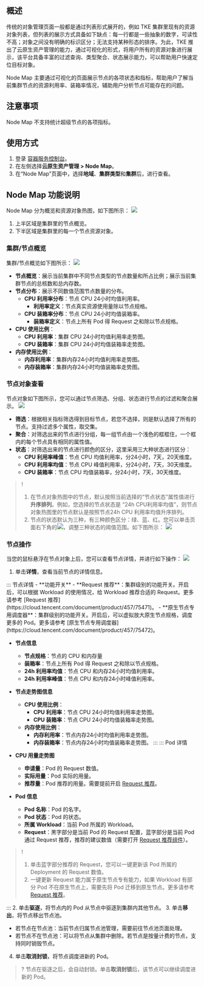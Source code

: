 

## 概述
传统的对象管理页面一般都是通过列表形式展开的，例如 TKE 集群里现有的资源对象列表，但列表的展示方式具备如下缺点：每一行都是一些抽象的数字，可读性不高；对象之间没有明确的标识区分；无法支持某种形态的排序。为此，TKE 推出了云原生资产管理的能力，通过可视化的形式，将用户所有的资源对象进行展示，该平台具备丰富的过滤查询、类型聚合、状态展示能力，可以帮助用户快速定位目标对象。

Node Map 主要通过可视化的页面展示节点的各项状态和指标，帮助用户了解当前集群节点的资源利用率、装箱率情况，辅助用户分析节点可能存在的问题。

## 注意事项
Node Map 不支持统计超级节点的各项指标。

## 使用方式
1. 登录 [容器服务控制台](https://console.cloud.tencent.com/tke2/cluster?rid=8)。
2. 在左侧选择**云原生资产管理 > Node Map**。
3. 在“Node Map”页面中，选择**地域**、**集群类型**和**集群**后，进行查看。


## Node Map 功能说明

Node Map 分为概览和资源对象热图，如下图所示：
![](https://qcloudimg.tencent-cloud.cn/raw/25e989a1ea6eb2142f5b05671b3e7dff.png)
1. 上半区域是集群里的节点概览。
2. 下半区域是集群里的每一个节点资源对象。



### 集群/节点概览
集群/节点概览如下图所示：
![](https://qcloudimg.tencent-cloud.cn/raw/b07d49bd96142fc026af42117dea84b2.png)

- **节点概览**：展示当前集群中不同节点类型的节点数量和所占比例；展示当前集群节点的总核数和总内存数。
- **节点分布**：展示不同数值范围节点数量的分布。
  - **CPU 利用率分布**：节点 CPU 24小时均值利用率。
    - **利用率定义**：节点真实资源使用量除以节点规格。
  - **CPU 装箱率分布**：节点 CPU 24小时均值装箱率。
    - **装箱率定义**：节点上所有 Pod 得 Request 之和除以节点规格。
- **CPU 使用比例**：
  - **CPU 利用率**：集群 CPU 24小时均值利用率走势图。
  - **CPU 装箱率**：集群 CPU 24小时均值装箱率走势图。
- **内存使用比例**：
  - **内存利用率**：集群内存24小时均值利用率走势图。  
  - **内存装箱率**：集群内存24小时均值装箱率走势图。

### 节点对象查看
节点对象如下图所示，您可以通过节点筛选、分组、状态进行节点的过滤和聚合展示。
![](https://qcloudimg.tencent-cloud.cn/raw/b6d3c227e270ba938077a927b044a361.png)

- **筛选**：根据相关指标筛选得到目标节点，若您不选择，则是默认选择了所有的节点。支持过滤多个属性，取交集。
- **聚合**：对筛选出来的节点进行分组，每一组节点由一个浅色的框框住，一个框内的每个节点具有相同的属性值。
- **状态**：对筛选出来的节点进行颜色的区分，这里采用三大种状态进行区分：
  - **CPU 利用率峰值**：节点 CPU 均值利用率，分24小时，7天，20天维度。
  - **CPU 利用率均值**：节点 CPU 峰值利用率，分24小时，7天，30天维度。
  - **CPU 装箱率**：节点 CPU 均值装箱率，分24小时，7天，30天维度。
>!
>1. 在节点对象热图中的节点，默认按照当前选择的“节点状态”属性值进行**升序排列**。例如，您选择的节点状态是 “24h CPU利用率均值”，则节点对象热图里的节点默认是按照节点24h CPU 利用率均值升序排列。
>2. 节点的状态默认为三种，有三种颜色区分：绿、蓝、红。您可以单击页面右下角的![](https://qcloudimg.tencent-cloud.cn/raw/8268535a09f01a2d60ef381373dc234e.png)，调整三种状态的阈值范围。如下图所示：
![](https://qcloudimg.tencent-cloud.cn/raw/3503b3fac52ab127a901b51bf303d3ec.png)


### 节点操作

当您的鼠标悬浮在节点对象上后，您可以查看节点详情，并进行如下操作：
![](https://qcloudimg.tencent-cloud.cn/raw/4bb5b4c013efa370d726c77f81614df2.png)

1. 单击**详情**，查看当前节点的详情信息。
<dx-tabs>
::: 节点详情
- **功能开关**
  - **Request 推荐**：集群级别的功能开关。开启后，可以根据 Workload 的使用情况，给 Workload 推荐合适的 Request。更多请参考 [Request 推荐](https://cloud.tencent.com/document/product/457/75471)。
  - **原生节点专用调度器**：集群级别的功能开关。开启后，可以虚拟放大原生节点规格，调度更多的 Pod。更多请参考 [原生节点专用调度器](https://cloud.tencent.com/document/product/457/75472)。

- **节点信息**
  - **节点规格**：节点的 CPU 和内存量
  - **装箱率**：节点上所有 Pod 得 Request 之和除以节点规格。
  - **24h 利用率均值**：节点 CPU 和内存24小时均值利用率。
  - **24h 利用率峰值**：节点 CPU 和内存24小时峰值利用率。

- **节点走势图信息**
  - **CPU 使用比例**：
    - **CPU 利用率**：节点 CPU 24小时均值利用率走势图。
    - **CPU 装箱率**：节点 CPU 24小时均值装箱率走势图。
  - **内存使用比例**：
    - **内存利用率**：节点内存24小时均值利用率走势图。
    - **内存装箱率**：节点内存24小时均值装箱率走势图。
:::
::: Pod 详情
- **CPU 用量走势图**
  - **申请量**：Pod 的 Request 数值。
  - **实际用量**：Pod 实际的用量。
  - **推荐量**：Pod 推荐的用量。需要提前开启 [Request 推荐](https://cloud.tencent.com/document/product/457/75471)。
      
- **Pod 信息**
  - **Pod 名称**：Pod 的名字。
  - **Pod 状态**：Pod 的状态。
  - **所属 Workload**：当前 Pod 所属的 Workload。
  - **Request**：黑字部分是当前 Pod 的 Request 配置，蓝字部分是当前 Pod 通过 Request 推荐，推荐的建议数值（需要打开 [Request 推荐组件](https://cloud.tencent.com/document/product/457/75471)）。
>! 
>1. 单击蓝字部分推荐的 Request，您可以一键更新该 Pod 所属的 Deployment 的 Request 数值。
>2. 一键更新 Request 能力属于原生节点专有能力，如果 Workload 有部分 Pod 不在原生节点上，需要先将 Pod 迁移到原生节点。更多请参考 [Request 推荐](https://cloud.tencent.com/document/product/457/75471)。
>
:::
</dx-tabs>
2. 单击**驱逐**，将节点内的 Pod 从节点中驱逐到集群内其他节点。
3. 单击**移出**，将节点移出节点池。
  - 若节点在节点池：当前节点归属节点池管理，需要前往节点池页面处理。
  - 若节点不在节点池：可以将节点从集群中删除。若节点是按量计费的节点，支持同时销毁节点。
4. 单击**取消封锁**，将节点调度进新的 Pod。
>? 节点在驱逐之后，会自动封锁。单击**取消封锁**后，该节点可以继续调度进新的 Pod。
